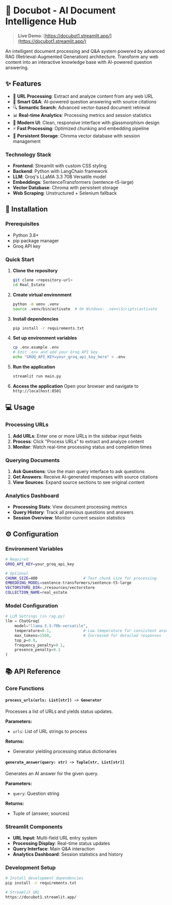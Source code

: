 # 🤖 Docubot - AI Document Intelligence Hub

> **Live Demo**: [https://docubot1.streamlit.app/](https://docubot1.streamlit.app/)

An intelligent document processing and Q&A system powered by advanced RAG (Retrieval-Augmented Generation) architecture. Transform any web content into an interactive knowledge base with AI-powered question answering.

## ✨ Features

- 🔗 **URL Processing**: Extract and analyze content from any web URL
- 🧠 **Smart Q&A**: AI-powered question answering with source citations
- 🔍 **Semantic Search**: Advanced vector-based document retrieval
- 📊 **Real-time Analytics**: Processing metrics and session statistics
- 🎨 **Modern UI**: Clean, responsive interface with glassmorphism design
- ⚡ **Fast Processing**: Optimized chunking and embedding pipeline
- 💾 **Persistent Storage**: Chroma vector database with session management

### Technology Stack

- **Frontend**: Streamlit with custom CSS styling
- **Backend**: Python with LangChain framework
- **LLM**: Groq's LLaMA 3.3 70B Versatile model
- **Embeddings**: SentenceTransformers (sentence-t5-large)
- **Vector Database**: Chroma with persistent storage
- **Web Scraping**: Unstructured + Selenium fallback

## 🚀 Installation

### Prerequisites

- Python 3.8+
- pip package manager
- Groq API key

### Quick Start

1. **Clone the repository**
   ```bash
   git clone <repository-url>
   cd Real_Estate
   ```

2. **Create virtual environment**
   ```bash
   python -m venv .venv
   source .venv/bin/activate  # On Windows: .venv\Scripts\activate
   ```

3. **Install dependencies**
   ```bash
   pip install -r requirements.txt
   ```

4. **Set up environment variables**
   ```bash
   cp .env.example .env
   # Edit .env and add your Groq API key
   echo "GROQ_API_KEY=your_groq_api_key_here" > .env
   ```

5. **Run the application**
   ```bash
   streamlit run main.py
   ```

6. **Access the application**
   Open your browser and navigate to `http://localhost:8501`

## 💻 Usage

### Processing URLs

1. **Add URLs**: Enter one or more URLs in the sidebar input fields
2. **Process**: Click "Process URLs" to extract and analyze content
3. **Monitor**: Watch real-time processing status and completion times

### Querying Documents

1. **Ask Questions**: Use the main query interface to ask questions
2. **Get Answers**: Receive AI-generated responses with source citations
3. **View Sources**: Expand source sections to see original content

### Analytics Dashboard

- **Processing Stats**: View document processing metrics
- **Query History**: Track all previous questions and answers
- **Session Overview**: Monitor current session statistics

## ⚙️ Configuration

### Environment Variables

```bash
# Required
GROQ_API_KEY=your_groq_api_key

# Optional
CHUNK_SIZE=400                    # Text chunk size for processing
EMBEDDING_MODEL=sentence-transformers/sentence-t5-large
VECTORSTORE_DIR=./resources/vectorstore
COLLECTION_NAME=real_estate
```

### Model Configuration

```python
# LLM Settings (in rag.py)
llm = ChatGroq(
    model="llama-3.3-70b-versatile",
    temperature=0.1,              # Low temperature for consistent answers
    max_tokens=1500,              # Increased for detailed responses
    top_p=0.9,
    frequency_penalty=0.1,
    presence_penalty=0.1
)
```

## 📚 API Reference

### Core Functions

#### `process_urls(urls: List[str]) -> Generator`
Processes a list of URLs and yields status updates.

**Parameters:**
- `urls`: List of URL strings to process

**Returns:**
- Generator yielding processing status dictionaries

#### `generate_answer(query: str) -> Tuple[str, List[str]]`
Generates an AI answer for the given query.

**Parameters:**
- `query`: Question string

**Returns:**
- Tuple of (answer, sources)

### Streamlit Components

- **URL Input**: Multi-field URL entry system
- **Processing Display**: Real-time status updates
- **Query Interface**: Main Q&A interaction
- **Analytics Dashboard**: Session statistics and history

### Development Setup

```bash
# Install development dependencies
pip install -r requirements.txt
```

```bash
# Streamlit URL 
https://docubot1.streamlit.app/
```
